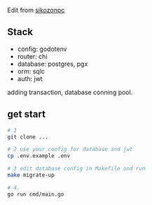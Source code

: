 Edit from [sikozonpc](https://github.com/sikozonpc/ecom)

## Stack

- config: godotenv
- router: chi
- database: postgres, pgx
- orm: sqlc
- auth: jwt

adding transaction, database conning pool.

## get start


```bash
# 1
git clone ...

# 2 use your config for database and jwt
cp .env.example .env

# 3 edit database config in Makefile and run
make migrate-up

# 4. 
go run cmd/main.go
```
